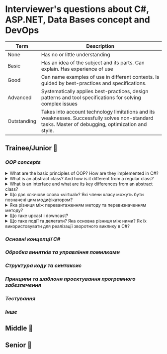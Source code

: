 # Interviewer's questions about C#, ASP.NET, Data Bases concept and DevOps

| Term  | Description |
| ------------- | ------------- |
| None | Has no or little understanding
| Basic | Has an idea of the subject and its parts. Can explain. Has experience of use
| Good | Can name examples of use in different contexts. Is guided by best-practices and specifications.
| Advanced | Systematically applies best-practices, design patterns and tool specifications for solving complex issues
| Outstanding | Takes into account technology limitations and its weaknesses. Successfully solves non-standard tasks. Master of debugging, optimization and style.

## **Trainee/Junior** 👼

### *OOP concepts*

<details>
<summary>What are the basic principles of OOP? How are they implemented in C#?</summary> 
<br>
  
<ul>
  <li>Encapsulation: Bundling data and methods that operate on the data into a single unit (class).</li>
  <li>Inheritance: Allowing a class (subclass) to inherit properties and methods from another class (superclass).</li>
  <li>Polymorphism: Objects of different classes can be treated as objects of a common superclass.</li>
</ul>
In C#, these principles are implemented as follows: 
  
| Title  | Description |
| ------------- | ------------- |
| Encapsulation  | In C#, encapsulation is achieved through access modifiers (public, private, protected) to control the access to class members. Properties and methods can be used to manipulate the internal state of objects, while hiding the implementation details.  |
| Inheritance  | C# supports single inheritance, where a class can inherit from only one base class, but it also supports multiple interface inheritance. This allows classes to inherit behavior from a superclass or implement multiple interfaces. |
| Polymorphism | C# supports polymorphism through method overriding and method overloading. Method overriding allows a subclass to provide a specific implementation of a method that is already defined in its superclass. Method overloading allows multiple methods with the same name but different parameters in the same class or different classes.

<h3>Code Examples</h3>
<h4>Encapsulation:</h4>

```cs
using System;

public class Person
{
    private string name;
    private int age;

    // Constructor
    public Person(string name, int age)
    {
        this.name = name;
        this.age = age;
    }

    // Properties
    public string Name
    {
        get { return name; }
        set { name = value; }
    }

    public int Age
    {
        get { return age; }
        set { age = value; }
    }

    // Method
    public void DisplayInfo()
    {
        Console.WriteLine($"Name: {name}, Age: {age}");
    }
}

class Program
{
    static void Main(string[] args)
    {
        Person person = new Person("John", 30);
        person.DisplayInfo(); // Accessing method
        person.Age = 35; // Accessing property
        person.DisplayInfo();
    }
}
```
<h4>Inheritance:</h4>

```cs
using System;

public class Animal
{
    public void Eat()
    {
        Console.WriteLine("Animal is eating.");
    }
}

public class Dog : Animal
{
    public void Bark()
    {
        Console.WriteLine("Dog is barking.");
    }
}

class Program
{
    static void Main(string[] args)
    {
        Dog dog = new Dog();
        dog.Eat(); // Inherited method
        dog.Bark(); // Method of the subclass
    }
}

```

<h4>Polymorphism:</h4>

```cs
using System;

public class Animal
{
    public virtual void MakeSound()
    {
        Console.WriteLine("Animal makes a sound.");
    }
}

public class Dog : Animal
{
    public override void MakeSound()
    {
        Console.WriteLine("Dog barks.");
    }
}

public class Cat : Animal
{
    public override void MakeSound()
    {
        Console.WriteLine("Cat meows.");
    }
}

class Program
{
    static void Main(string[] args)
    {
        Animal[] animals = new Animal[2];
        animals[0] = new Dog();
        animals[1] = new Cat();

        foreach (Animal animal in animals)
        {
            animal.MakeSound(); // Polymorphic method call
        }
    }
}

```
<p>These examples demonstrate encapsulation by using private fields and properties, inheritance by creating subclasses that inherit from a base class, and polymorphism by overriding methods in subclasses and using them interchangeably with base class references.</p>

</details>

<details>
<summary>What is an abstract class? And how is it different from a regular class?</summary>
  <p>An abstract class in C# is a class that cannot be instantiated directly. It's designed to be a blueprint for other classes, serving as a base for other classes to inherit from. Abstract classes may contain abstract methods, which are methods without a body, meant to be implemented by derived classes.</p>
  <p>Here's how an abstract class is different from a regular class:</p>
  
  | Term  | Different from a regular class |
  | ------------- | ------------- |
  | Instantiation | Abstract classes cannot be instantiated directly, meaning you cannot create objects of an abstract class. Regular classes can be instantiated, allowing you to create objects directly. 
  | Abstract Methods | Abstract classes can have abstract methods, which are methods without implementation. These methods must be implemented by any non-abstract subclass. Regular classes may or may not have abstract methods, but if they do, they must be marked as abstract and the class itself must be marked as abstract. 
  | Inheritance | Abstract classes are used as base classes from which other classes can inherit. Regular classes can also be used as base classes, but they can also be instantiated directly without needing to be inherited.


<h4>Here's an example illustrating the differences:</h4>

```cs
using System;

// Abstract class
public abstract class Shape
{
    // Abstract method
    public abstract double Area();
}

// Regular class inheriting from the abstract class
public class Rectangle : Shape
{
    public double Width { get; set; }
    public double Height { get; set; }

    // Implementation of the abstract method
    public override double Area()
    {
        return Width * Height;
    }
}

class Program
{
    static void Main(string[] args)
    {
        // Abstract class cannot be instantiated directly
        // Shape shape = new Shape(); // This will cause an error

        // Regular class can be instantiated
        Rectangle rectangle = new Rectangle();
        rectangle.Width = 5;
        rectangle.Height = 3;
        Console.WriteLine($"Area of rectangle: {rectangle.Area()}"); // Output: 15
    }
}

```

<h4>In this example, Shape is an abstract class that contains an abstract method Area(). The Rectangle class inherits from Shape and implements the Area() method. You cannot create an instance of Shape directly, but you can create instances of Rectangle.</h4>
</details>

<details>
<summary>What is an interface and what are its key differences from an abstract class?</summary>
  <p>
  An interface in C# is a reference type that defines a contract for other classes to implement. It contains only method signatures, properties, events, or indexers, without providing any implementation. Any class that implements an interface must provide concrete implementations for all members declared in that interface.</p>
<p>
  Here are the key differences between an interface and an abstract class:
</p>

| Term  | Different from a regular class |
| ------------- | ------------- |
| **Implementation** | **Abstract Class**: Can contain both abstract and non-abstract (concrete) members. It can provide partial implementation of methods. <br> **Interface**: Contains only method signatures, properties, events, or indexers, without any implementation.
| **Inheritance** | **Abstract Class:** Supports single inheritance. A class can inherit from only one abstract class. <br> **Interface:** Supports multiple inheritance. A class can implement multiple interfaces.
| **Members** | **Abstract Class:** Can have fields, constructors, destructors, and defined methods. **Interface:** Can only have method signatures, properties, events, or indexers. No fields, constructors, or destructors are allowed.
| **Accessibility** | **Abstract Class:** Can have access modifiers (public, private, protected, etc.) for its members. <br> **Interface:** All members are implicitly public and cannot have access modifiers (except for explicit interface implementations).
| **Usage** | **Abstract Class:** Used when a common base implementation is needed among derived classes or when some methods should have a default implementation. <br> **Interface:** Used when you want to enforce a contract for implementing classes without providing any default implementation.

<p>Here's an example illustrating these differences:</p>

```cs
using System;

// Abstract class
public abstract class Animal
{
    // Abstract method
    public abstract void MakeSound();

    // Concrete method
    public void Eat()
    {
        Console.WriteLine("Animal is eating.");
    }
}

// Interface
public interface IJumpable
{
    // Method signature
    void Jump();
}

// Concrete class implementing an interface
public class Dog : Animal, IJumpable
{
    // Implementation of abstract method from abstract class
    public override void MakeSound()
    {
        Console.WriteLine("Dog barks.");
    }

    // Implementation of interface method
    public void Jump()
    {
        Console.WriteLine("Dog jumps.");
    }
}

class Program
{
    static void Main(string[] args)
    {
        // Abstract class can't be instantiated
        // Animal animal = new Animal(); // This will cause an error

        // Abstract class instance
        Dog dog = new Dog();
        dog.MakeSound(); // Output: Dog barks.
        dog.Eat(); // Output: Animal is eating.

        // Interface instance
        dog.Jump(); // Output: Dog jumps.
    }
}

```
<p>In this example, Animal is an abstract class containing both abstract and concrete members, while IJumpable is an interface containing only method signatures. Dog class inherits from the abstract class Animal and implements the interface IJumpable.</p>

</details>

<details>
<summary>Що дає ключове слово «virtual»? Які члени класу можуть бути позначені цим модифікатором?</summary>
</details>

<details>
<summary>Яка різниця між перевантаженням методу та перевизначенням методу?</summary>
</details>

<details>
<summary>Що таке upcast і downcast?</summary>
</details>

<details>
<summary>Що таке події та делегати? Яка основна різниця між ними? Як їх використовувати для реалізації зворотного виклику в C#?</summary>
</details>

### *Основні концепції C#*
### *Обробка винятків та управління помилками*
### *Структура коду та синтаксис*
### *Принципи та шаблони проєктування програмного забезпечення*
### *Тестування*
### *Інше*

## **Middle** 👱
## **Senior** 🧔
